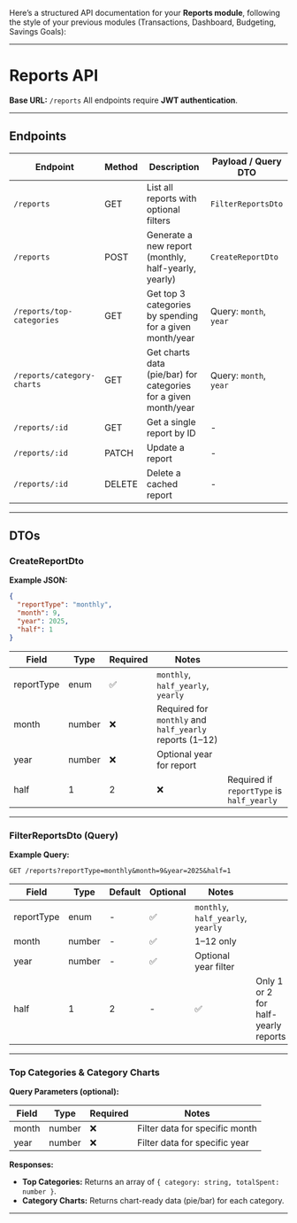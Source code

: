 Here’s a structured API documentation for your **Reports module**, following the style of your previous modules (Transactions, Dashboard, Budgeting, Savings Goals):

---

# Reports API

**Base URL:** `/reports`
All endpoints require **JWT authentication**.

---

## Endpoints

| Endpoint                   | Method | Description                                                     | Payload / Query DTO    |
| -------------------------- | ------ | --------------------------------------------------------------- | ---------------------- |
| `/reports`                 | GET    | List all reports with optional filters                          | `FilterReportsDto`     |
| `/reports`                 | POST   | Generate a new report (monthly, half-yearly, yearly)            | `CreateReportDto`      |
| `/reports/top-categories`  | GET    | Get top 3 categories by spending for a given month/year         | Query: `month`, `year` |
| `/reports/category-charts` | GET    | Get charts data (pie/bar) for categories for a given month/year | Query: `month`, `year` |
| `/reports/:id`             | GET    | Get a single report by ID                                       | -                      |
| `/reports/:id`             | PATCH  | Update a report                                                 | -                      |
| `/reports/:id`             | DELETE | Delete a cached report                                          | -                      |

---

## DTOs

### CreateReportDto

**Example JSON:**

```json
{
  "reportType": "monthly",
  "month": 9,
  "year": 2025,
  "half": 1
}
```

| Field      | Type   | Required | Notes                                                   |                                           |
| ---------- | ------ | -------- | ------------------------------------------------------- | ----------------------------------------- |
| reportType | enum   | ✅       | `monthly`, `half_yearly`, `yearly`                      |                                           |
| month      | number | ❌       | Required for `monthly` and `half_yearly` reports (1–12) |                                           |
| year       | number | ❌       | Optional year for report                                |                                           |
| half       | 1      | 2        | ❌                                                      | Required if `reportType` is `half_yearly` |

---

### FilterReportsDto (Query)

**Example Query:**

```
GET /reports?reportType=monthly&month=9&year=2025&half=1
```

| Field      | Type   | Default | Optional | Notes                              |                                     |
| ---------- | ------ | ------- | -------- | ---------------------------------- | ----------------------------------- |
| reportType | enum   | -       | ✅       | `monthly`, `half_yearly`, `yearly` |                                     |
| month      | number | -       | ✅       | 1–12 only                          |                                     |
| year       | number | -       | ✅       | Optional year filter               |                                     |
| half       | 1      | 2       | -        | ✅                                 | Only 1 or 2 for half-yearly reports |

---

### Top Categories & Category Charts

**Query Parameters (optional):**

| Field | Type   | Required | Notes                          |
| ----- | ------ | -------- | ------------------------------ |
| month | number | ❌       | Filter data for specific month |
| year  | number | ❌       | Filter data for specific year  |

**Responses:**

- **Top Categories:** Returns an array of `{ category: string, totalSpent: number }`.
- **Category Charts:** Returns chart-ready data (pie/bar) for each category.

---
